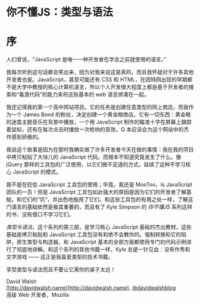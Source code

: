 # 你不懂JS：类型与语法
# 序

人们曾说，“JavaScript 是唯一一种开发者在学会之前就使用的语言。”

我每次听到这句话都会笑出来，因为对我来说这是真的，而且我怀疑对于许多其他开发者也是。JavaScript，甚至可能还有 CSS 和 HTML，在因特网出现的早期都不是大学中教授的核心计算机语言，所以个人开发很大程度上都是基于开发者的搜索和“看源代码”的能力来将这些基本的 web 语言拼凑在一起。

我还记得我的第一个高中网站项目。它的任务是创建任意类型的网上商店，而我作为一个 James Bond 的粉丝，决定创建一个黄金眼商店。它有一切东西：黄金眼的迷笛主题音乐在背景中播放，一个用 JavaScript 制作的瞄准十字在屏幕上跟踪着鼠标，还有在每次点击时播放一次枪响的音效。Q 本应该会为这个网站中的杰作感到骄傲的。

我说这个故事是因为在那时我确实做了许多开发者今天在做的事情：我在我的项目中拷贝粘贴了大块儿的 JavaScript 代码，而根本不知道究竟发生了什么。像 jQuery 那样的工具包的广泛使用，以它们微不足道的方式，延续了这种不学习核心 JavaScript 的模式。

我不是在贬低 JavaScript 工具包的使用；毕竟，我还是 MooToo，ls JavaScript 团队的一员！但是 JavaScript 工具包如此强大的原因是因为它们的开发者了解基础，和它们的“坑”，并出色地施用了它们。和这些工具包的有用之处一样，了解这门语言的基础依然是极其重要的，而且有了 Kyle Simpson 的 *你不懂JS* 系列这样的书，没有借口不学习它们。

*类型与语法*，这个系列的第三部，是学习核心 JavaScript 基础的杰出教材，这些基础是拷贝粘贴和 JavaScript 工具包没有和绝不会教你的。强制转换和它的陷阱，原生类型与构造器，和 JavaScript 基本的全部方面都使用专门的代码示例进行了彻底地讲解。和这个系列的其他书籍一样，Kyle 总是一针见血：没有作秀和文字游戏 —— 这正是我喜爱类型的技术书籍。

享受类型与语法而且不要让它离你的桌子太远！

David Walsh<br>
[http://davidwalsh.name](http://davidwalsh.name), [@davidwalshblog](http://twitter.com/davidwalshblog)<br>
高级 Web 开发者，Mozilla
